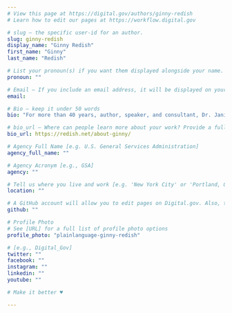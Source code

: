 ```yaml
---
# View this page at https://digital.gov/authors/ginny-redish
# Learn how to edit our pages at https://workflow.digital.gov

# slug — the specific user-id for an author.
slug: ginny-redish
display_name: "Ginny Redish"
first_name: "Ginny"
last_name: "Redish"

# List your pronoun(s) if you want them displayed alongside your name. If blank, we'll use just your name. Learn more http://mypronouns.org
pronoun: ""

# Email — If you include an email address, it will be displayed on your profile page
email: 

# Bio — keep it under 50 words
bio: "For more than 40 years, author, speaker, and consultant, Dr. Janice (Ginny) Redish has helped clients and colleagues learn how to communicate clearly via accessibility, content, design, and usability. Her work over the last two decades has helped people understand and use content strategy, information design, plain language, and many other techniques to make sure client products are useful and usable."

# bio_url — Where can people learn more about your work? Provide a full URL [e.g. 'https://www.example.gov/']
bio_url: https://redish.net/about-ginny/

# Agency Full Name [e.g. U.S. General Services Administration]
agency_full_name: ""

# Agency Acronym [e.g., GSA]
agency: ""

# Tell us where you live and work [e.g. 'New York City' or 'Portland, OR']
location: ""

# A GitHub account will allow you to edit pages on Digital.gov. Also, the image used in your GitHub account can be used to populate your digital.gov profile photo. Learn more about getting a Github account at [URL]
github: ""

# Profile Photo
# See [URL] for a full list of profile photo options
profile_photo: "plainlanguage-ginny-redish"

# [e.g., Digital_Gov]
twitter: ""
facebook: ""
instagram: ""
linkedin: ""
youtube: ""

# Make it better ♥

---
```


